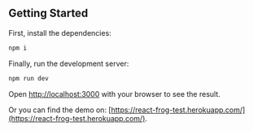 ## Getting Started

First, install the dependencies:

```bash
npm i
```

Finally, run the development server:

```bash
npm run dev
```

Open [http://localhost:3000](http://localhost:3000) with your browser to see the result.

Or you can find the demo on: [https://react-frog-test.herokuapp.com/](https://react-frog-test.herokuapp.com/).
